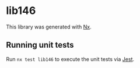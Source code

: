 # lib146

This library was generated with [Nx](https://nx.dev).

## Running unit tests

Run `nx test lib146` to execute the unit tests via [Jest](https://jestjs.io).
